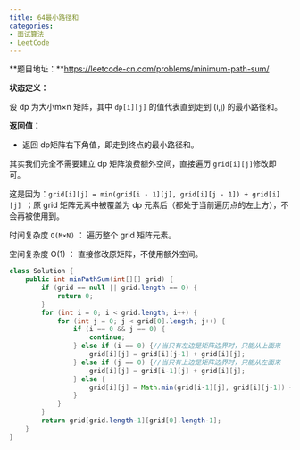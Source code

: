 ```yaml
---
title: 64最小路径和
categories: 
- 面试算法
- LeetCode
---
```


**题目地址：**https://leetcode-cn.com/problems/minimum-path-sum/

**状态定义：**

设 dp 为大小m×n 矩阵，其中 `dp[i][j]` 的值代表直到走到 (i,j) 的最小路径和。

**返回值：**

- 返回 dp矩阵右下角值，即走到终点的最小路径和。

其实我们完全不需要建立 dp 矩阵浪费额外空间，直接遍历 `grid[i][j]`修改即可。

这是因为：`grid[i][j] = min(grid[i - 1][j], grid[i][j - 1]) + grid[i][j] `；原 grid 矩阵元素中被覆盖为 dp 元素后（都处于当前遍历点的左上方），不会再被使用到。

时间复杂度 `O(M×N)` ： 遍历整个 grid 矩阵元素。

空间复杂度 O(1) ： 直接修改原矩阵，不使用额外空间。

```java
class Solution {
    public int minPathSum(int[][] grid) {
        if (grid == null || grid.length == 0) {
            return 0;
        }
        for (int i = 0; i < grid.length; i++) {
            for (int j = 0; j < grid[0].length; j++) {
                if (i == 0 && j == 0) {
                    continue;
                } else if (i == 0) {//当只有左边是矩阵边界时，只能从上面来
                    grid[i][j] = grid[i][j-1] + grid[i][j];
                } else if (j == 0) {//当只有上边是矩阵边界时，只能从左面来
                    grid[i][j] = grid[i-1][j] + grid[i][j];
                } else {
                    grid[i][j] = Math.min(grid[i-1][j], grid[i][j-1]) + grid[i][j];
                }
            }
        }
        return grid[grid.length-1][grid[0].length-1];
    }
}
```

